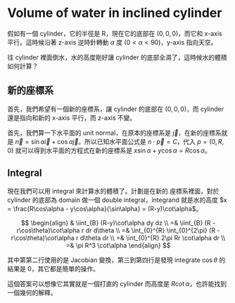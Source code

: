# Volume of water in inclined cylinder

假如有一個 cylinder，它的半徑是 R，現在它的底部在 $(0, 0, 0)$，而它和 x-axis 平行。這時候沿著 z-axis 逆時針轉動 $\alpha$ 度 ($0 < \alpha < 90$)，y-axis 指向天空。

往 cylinder 裡面倒水，水的高度剛好讓 cylinder 的底部全濕了，這時候水的體積如何計算？

## 新的座標系

首先，我們希望有一個新的座標系，讓 cylinder 的底部在 $(0, 0, 0)$，而 cylinder 還是指向和新的 x-axis 平行，而 z-axis 不變。

首先，我們算一下水平面的 unit normal，在原本的座標系是 $\vec{j}$，在新的座標系就是 $\vec{n} = \sin\alpha \vec{i} + \cos\alpha \vec{j}$。所以已知水平面公式是 $n \cdot \vec{p} = C$，代入 $p = (0, R, 0)$ 就可以得到水平面的方程式在新的座標系是 $x\sin\alpha + y\cos\alpha = R\cos\alpha$。

## Integral

現在我們可以用 integral 來計算水的體積了。計劃是在新的 座標系裡面，對於 cylinder 的底部為 domain 做一個 double integral，integrand 就是水的高度 $x = \frac{R\cos\alpha - y\cos\alpha}{\sin\alpha} = (R-y)\cot\alpha$。

$$
\begin{align}
   & \iint_{B} (R-y)\cot\alpha dy dz \\
  =& \iint_{B} (R - r\cos\theta)\cot\alpha r dr d\theta \\
  =& \int_{0}^{R} \int_{0}^{2\pi} (R - r\cos\theta)\cot\alpha r d\theta dr  \\
  =& \int_{0}^{R} 2\pi Rr \cot\alpha dr \\
  =& \pi R^3 \cot\alpha 
\end{align}
$$

其中第第二行使用的是 Jacobian 變換，第三到第四行是發現 integrate $\cos\theta$ 的結果是 0，其它都是簡單的操作。

這個答案可以想像它其實就是一個打直的 cylinder 而高度是 $R\cot{\alpha}$，也許能找到一個幾何的解釋。